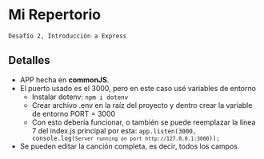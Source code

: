 # Mi Repertorio
    Desafío 2, Introducción a Express

## Detalles
* APP hecha en **commonJS**.
* El puerto usado es el 3000, pero en este caso usé variables de entorno
    * Instalar dotenv: <code>npm i dotenv</code>
    * Crear archivo .env en la raíz del proyecto y dentro crear la variable de entorno PORT = 3000
    * Con esto debería funcionar, o también se puede reemplazar la línea 7 del index.js principal por esta: 
    <code>app.listen(3000, console.log(`Server running on port http://127.0.0.1:3000`));</code>
* Se pueden editar la canción completa, es decir, todos los campos
